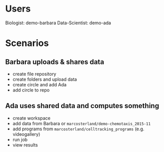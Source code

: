 # Users

Biologist: demo-barbara
Data-Scientist: demo-ada

# Scenarios

## Barbara uploads & shares data

- create file repository
- create folders and upload data
- create circle and add Ada
- add circle to repo

## Ada uses shared data and computes something

- create workspace
- add data from Barbara or `marcosterland/demo-chemotaxis_2015-11`
- add programs from `marcosterland/celltracking_programs` (e.g. videogallery)
- run job
- view results
